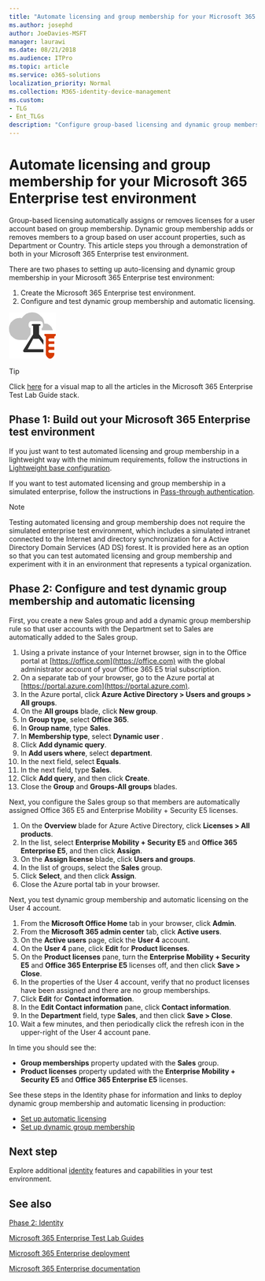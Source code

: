 ```yaml
---
title: "Automate licensing and group membership for your Microsoft 365 Enterprise test environment"
ms.author: josephd
author: JoeDavies-MSFT
manager: laurawi
ms.date: 08/21/2018
ms.audience: ITPro
ms.topic: article
ms.service: o365-solutions
localization_priority: Normal
ms.collection: M365-identity-device-management
ms.custom: 
- TLG
- Ent_TLGs
description: "Configure group-based licensing and dynamic group membership in your Microsoft 365 Enterprise test environment."
---
```


# Automate licensing and group membership for your Microsoft 365 Enterprise test environment

Group-based licensing automatically assigns or removes licenses for a user account based on group membership. Dynamic group membership adds or removes members to a group based on user account properties, such as Department or Country. This article steps you through a demonstration of both in your Microsoft 365 Enterprise test environment.

There are two phases to setting up auto-licensing and dynamic group membership in your Microsoft 365 Enterprise test environment:

1. Create the Microsoft 365 Enterprise test environment.
2. Configure and test dynamic group membership and automatic licensing.

![Test Lab Guides for the Microsoft cloud](media/m365-enterprise-test-lab-guides/cloud-tlg-icon.png) 
    
> [!TIP]
> Click [here](https://aka.ms/m365etlgstack) for a visual map to all the articles in the Microsoft 365 Enterprise Test Lab Guide stack.
  
## Phase 1: Build out your Microsoft 365 Enterprise test environment

If you just want to test automated licensing and group membership in a lightweight way with the minimum requirements, follow the instructions in [Lightweight base configuration](lightweight-base-configuration-microsoft-365-enterprise.md).
  
If you want to test automated licensing and group membership in a simulated enterprise, follow the instructions in [Pass-through authentication](pass-through-auth-m365-ent-test-environment.md).
  
> [!NOTE]
> Testing automated licensing and group membership does not require the simulated enterprise test environment, which includes a simulated intranet connected to the Internet and directory synchronization for a Active Directory Domain Services (AD DS) forest. It is provided here as an option so that you can test automated licensing and group membership and experiment with it in an environment that represents a typical organization. 
  
## Phase 2: Configure and test dynamic group membership and automatic licensing

First, you create a new Sales group and add a dynamic group membership rule so that user accounts with the Department set to Sales are automatically added to the Sales group.

1. Using a private instance of your Internet browser, sign in to the Office portal at [https://office.com](https://office.com) with the global administrator account of your Office 365 E5 trial subscription.
2. On a separate tab of your browser, go to the Azure portal at [https://portal.azure.com](https://portal.azure.com).
3. In the Azure portal, click **Azure Active Directory > Users and groups > All groups**.
4. On the **All groups** blade, click **New group**.
5. In **Group type**, select **Office 365**.
6. In **Group name**, type **Sales**.
7. In **Membership type**, select **Dynamic user** .
8. Click **Add dynamic query**.
9. In **Add users where**, select **department**.
10. In the next field, select **Equals**.
11. In the next field, type **Sales**.
12. Click **Add query**, and then click **Create**.
13. Close the **Group** and **Groups-All groups** blades.

Next, you configure the Sales group so that members are automatically assigned Office 365 E5 and Enterprise Mobility + Security E5 licenses.

1. On the **Overview** blade for Azure Active Directory, click **Licenses > All products**.
2. In the list, select **Enterprise Mobility + Security E5** and **Office 365 Enterprise E5**, and then click **Assign**.
3. On the **Assign license** blade, click **Users and groups**.
4. In the list of groups, select the **Sales** group.
5. Click **Select**, and then click **Assign**.
6. Close the Azure portal tab in your browser.

Next, you test dynamic group membership and automatic licensing on the User 4 account. 

1. From the **Microsoft Office Home** tab in your browser, click **Admin**.
2. From the **Microsoft 365 admin center** tab, click **Active users**.
3. On the **Active users** page, click the **User 4** account.
4. On the **User 4** pane, click **Edit** for **Product licenses**.
5. On the **Product licenses** pane, turn the **Enterprise Mobility + Security E5** and **Office 365 Enterprise E5** licenses off, and then click **Save > Close**.
6. In the properties of the User 4 account, verify that no product licenses have been assigned and there are no group memberships.
7. Click **Edit** for **Contact information**.
8. In the **Edit Contact information** pane, click **Contact information**.
9. In the **Department** field, type **Sales**, and then click **Save > Close**.
10. Wait a few minutes, and then periodically click the refresh icon in the upper-right of the User 4 account pane. 

In time you should see the:

- **Group memberships** property updated with the **Sales** group.
- **Product licenses** property updated with the **Enterprise Mobility + Security E5** and **Office 365 Enterprise E5** licenses.

See these steps in the Identity phase for information and links to deploy dynamic group membership and automatic licensing in production:

- [Set up automatic licensing](identity-self-service-group-management.md#identity-group-license)
- [Set up dynamic group membership](identity-self-service-group-management.md#identity-dyn-groups)

## Next step

Explore additional [identity](m365-enterprise-test-lab-guides.md#identity) features and capabilities in your test environment.

## See also

[Phase 2: Identity](identity-infrastructure.md)

[Microsoft 365 Enterprise Test Lab Guides](m365-enterprise-test-lab-guides.md)

[Microsoft 365 Enterprise deployment](deploy-microsoft-365-enterprise.md)

[Microsoft 365 Enterprise documentation](https://docs.microsoft.com/microsoft-365-enterprise/)
